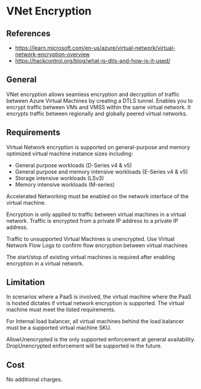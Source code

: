# VNet Encryption

## References

* <https://learn.microsoft.com/en-us/azure/virtual-network/virtual-network-encryption-overview>
* <https://hackcontrol.org/blog/what-is-dtls-and-how-is-it-used/>

## General

VNet encryption allows seamless encryption and decryption of traffic between Azure Virtual Machines by creating a DTLS tunnel.
Enables you to encrypt traffic between VMs and VMSS within the same virtual network.
It encrypts traffic between regionally and globally peered virtual networks.

## Requirements

Virtual Network encryption is supported on general-purpose and memory optimized virtual machine instance sizes including:

* General purpose workloads (D-Series v4 & v5)
* General purpose and memory intensive workloads (E-Series v4 & v5)
* Storage intensive workloads (LSv3)
* Memory intensive workloads (M-series)

Accelerated Networking must be enabled on the network interface of the virtual machine.

Encryption is only applied to traffic between virtual machines in a virtual network. Traffic is encrypted from a private IP address to a private IP address.

Traffic to unsupported Virtual Machines is unencrypted. Use Virtual Network Flow Logs to confirm flow encryption between virtual machines

The start/stop of existing virtual machines is required after enabling encryption in a virtual network.

## Limitation

In scenarios where a PaaS is involved, the virtual machine where the PaaS is hosted dictates if virtual network encryption is supported.
The virtual machine must meet the listed requirements.

For Internal load balancer, all virtual machines behind the load balancer must be a supported virtual machine SKU.

AllowUnencrypted is the only supported enforcement at general availability. DropUnencrypted enforcement will be supported in the future.

## Cost

No additional charges.
